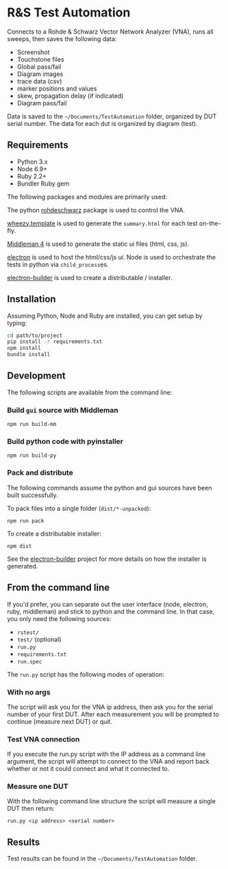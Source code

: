 R&S Test Automation
===================

Connects to a Rohde & Schwarz Vector Network Analyzer (VNA), runs all sweeps, then saves the following data:

- Screenshot
- Touchstone files
- Global pass/fail
- Diagram images
- trace data (csv)
- marker positions and values
- skew, propagation delay (if indicated)
- Diagram pass/fail

Data is saved to the `~/Documents/TestAutomation` folder, organized by DUT serial number. The data for each dut is organized by diagram (test).

Requirements
------------

- Python 3.x
- Node 6.9+
- Ruby 2.2+
- Bundler Ruby gem

The following packages and modules are primarily used:

The python [rohdeschwarz](https://github.com/Terrabits/rohdeschwarz) package is used to control the VNA.

[wheezy.template](https://pypi.python.org/pypi/wheezy.template) is used to generate the `summary.html` for each test on-the-fly.

[Middleman 4](https://middlemanapp.com/) is used to generate the static ui files (html, css, js).

[electron](http://electron.atom.io/) is used to host the html/css/js ui. Node is used to orchestrate the tests in python via `child_process`es.

[electron-builder](https://github.com/electron-userland/electron-builder) is used to create a distributable / installer.

Installation
------------

Assuming Python, Node and Ruby are installed, you can get setup by typing:

```bash
cd path/to/project
pip install -r requirements.txt
npm install
bundle install
```

Development
-----------

The following scripts are available from the command line:

### Build `gui` source with Middleman

`npm run build-mm`

### Build python code with pyinstaller

`npm run build-py`

### Pack and distribute

The following commands assume the python and gui sources have been built successfully.

To pack files into a single folder (`dist/*-unpacked`):

`npm run pack`

To create a distributable installer:

`npm dist`

See the [electron-builder](https://github.com/electron-userland/electron-builder) project for more details on how the installer is generated.

From the command line
---------------------

If you'd prefer, you can separate out the user interface (node, electron, ruby, middleman) and stick to python and the command line. In that case, you only need the following sources:

- `rstest/`
- `test/` (optional)
- `run.py`
- `requirements.txt`
- `run.spec`

The `run.py` script has the following modes of operation:

### With no args

The script will ask you for the VNA ip address, then ask you for the serial number of your first DUT. After each measurement you will be prompted to continue (measure next DUT) or quit.

### Test VNA connection

If you execute the run.py script with the IP address as a command line argument, the script will attempt to connect to the VNA and report back whether or not it could connect and what it connected to.

### Measure one DUT

With the following command line structure the script will measure a single DUT then return:

`run.py <ip address> <serial number>`

Results
-------

Test results can be found in the `~/Documents/TestAutomation` folder.